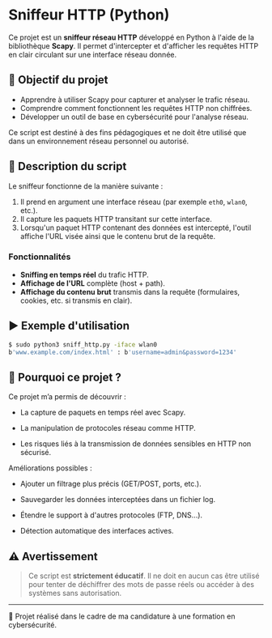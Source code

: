 # Sniffeur HTTP (Python)

Ce projet est un **sniffeur réseau HTTP** développé en Python à l'aide de la bibliothèque **Scapy**. Il permet d'intercepter et d'afficher les requêtes HTTP en clair circulant sur une interface réseau donnée.

## 🎯 **Objectif du projet**  
- Apprendre à utiliser Scapy pour capturer et analyser le trafic réseau.
- Comprendre comment fonctionnent les requêtes HTTP non chiffrées.
- Développer un outil de base en cybersécurité pour l'analyse réseau.

Ce script est destiné à des fins pédagogiques et ne doit être utilisé que dans un environnement réseau personnel ou autorisé.

## 📜 **Description du script**  
Le sniffeur fonctionne de la manière suivante :  
1. Il prend en argument une interface réseau (par exemple `eth0`, `wlan0`, etc.).  
2. Il capture les paquets HTTP transitant sur cette interface.  
3. Lorsqu'un paquet HTTP contenant des données est intercepté, l'outil affiche l'URL visée ainsi que le contenu brut de la requête.

### Fonctionnalités
- **Sniffing en temps réel** du trafic HTTP.
- **Affichage de l'URL** complète (host + path).
- **Affichage du contenu brut** transmis dans la requête (formulaires, cookies, etc. si transmis en clair).

## ▶️ **Exemple d'utilisation**
```bash
$ sudo python3 sniff_http.py -iface wlan0
b'www.example.com/index.html' : b'username=admin&password=1234'
```
## 🧠 Pourquoi ce projet ?
Ce projet m’a permis de découvrir :

- La capture de paquets en temps réel avec Scapy.

- La manipulation de protocoles réseau comme HTTP.

- Les risques liés à la transmission de données sensibles en HTTP non sécurisé.

Améliorations possibles :
- Ajouter un filtrage plus précis (GET/POST, ports, etc.).

- Sauvegarder les données interceptées dans un fichier log.

- Étendre le support à d'autres protocoles (FTP, DNS...).

- Détection automatique des interfaces actives.

## ⚠️ Avertissement

> Ce script est **strictement éducatif**. Il ne doit en aucun cas être utilisé pour tenter de déchiffrer des mots de passe réels ou accéder à des systèmes sans autorisation.

---

📁 Projet réalisé dans le cadre de ma candidature à une formation en cybersécurité.  
